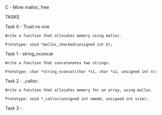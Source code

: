 C - More malloc, free

TASKS

Task 0 - Trust no one

	Write a function that allocates memory using malloc.

	Prototype: void *malloc_checked(unsigned int b);

Task 1 - string_nconcat

	Write a function that concatenates two strings.

	Prototype: char *string_nconcat(char *s1, char *s2, unsigned int n);

Task 2 - _calloc

	Write a function that allocates memory for an array, using malloc.

	Prototype: void *_calloc(unsigned int nmemb, unsigned int size);

Task 3 -  
